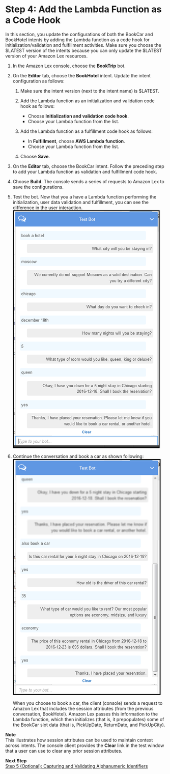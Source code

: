 # Step 4: Add the Lambda Function as a Code Hook

In this section, you update the configurations of both the BookCar and BookHotel intents by adding the Lambda function as a code hook for initialization/validation and fulfillment activities. Make sure you choose the $LATEST version of the intents because you can only update the $LATEST version of your Amazon Lex resources.

1. In the Amazon Lex console, choose the **BookTrip** bot. 

1. On the **Editor** tab, choose the **BookHotel** intent. Update the intent configuration as follows:

   1. Make sure the intent version (next to the intent name) is $LATEST. 

   1. Add the Lambda function as an initialization and validation code hook as follows:
      + Choose **Initialization and validation code hook**.
      + Choose your Lambda function from the list.

   1. Add the Lambda function as a fulfillment code hook as follows:
      + In **Fulfillment**, choose **AWS Lambda function**.
      + Choose your Lambda function from the list.

   1. Choose **Save**.

1. On the **Editor** tab, choose the BookCar intent. Follow the preceding step to add your Lambda function as validation and fulfillment code hook.

1. Choose **Build**. The console sends a series of requests to Amazon Lex to save the configurations.

1. Test the bot. Now that you a have a Lambda function performing the initialization, user data validation and fulfillment, you can see the difference in the user interaction.   
![](../images/book-trip-with-lambda-30.png)

1. Continue the conversation and book a car as shown following:  
![](../images/book-trip-with-lambda-40.png)

   When you choose to book a car, the client (console) sends a request to Amazon Lex that includes the session attributes (from the previous conversation, BookHotel). Amazon Lex passes this information to the Lambda function, which then initializes (that is, it prepopulates) some of the BookCar slot data (that is, PickUpDate, ReturnDate, and PickUpCity).
   
**Note**  
This illustrates how session attributes can be used to maintain context across intents. The console client provides the **Clear** link in the test window that a user can use to clear any prior session attributes.

**Next Step**  
[Step 5 (Optional): Capturing and Validating Alphanumeric Identifiers](ex3-step5.md)